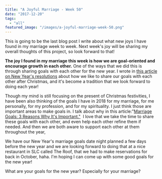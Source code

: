 ```yaml
---
title: "A Joyful Marriage - Week 50"
date: "2017-12-20"
tags:
  - "all"
featured_image: "/images/a-joyful-marriage-week-50.png"
---
```


This is going to be the last blog post I write about what new joys I have found in my marriage week to week. Next week's joy will be sharing my overall thoughts of this project, so look forward to that!

**The joy I found in my marriage this week is how we are goal-oriented and encourage growth in each other.** One of the ways that we did this is through sharing goals with each other for the new year. I wrote in [this article on New Year's resolutions](https://freshlymarried.com/new-years-resolutions-married-style/) about how we like to share our goals with each other after Christmas, and it's become a tradition that we look forward to doing each year!

Though my mind is still focusing on the present of Christmas festivities, I have been also thinking of the goals I have in 2018 for my marriage, for me personally, for my profession, and for my spirituality. I just think those are important areas to make goals in. I talk about why in this article:"[Marriage Goals: 3 Reasons Why It's Important."](https://freshlymarried.com/marriage-goals-3-reasons-why-its-important/)  I love that we take the time to share these goals with each other, and even help each other refine them if needed. And then we are both aware to support each other at them throughout the year,

We have our New Year's marriage goals date night planned a few days before the new year and we are looking forward to doing that at a nice restaurant in SLC called The Roof, that we had to make reservations for back in October, haha. I'm hoping I can come up with some good goals for the new year!

What are your goals for the new year? Especially for your marriage?
